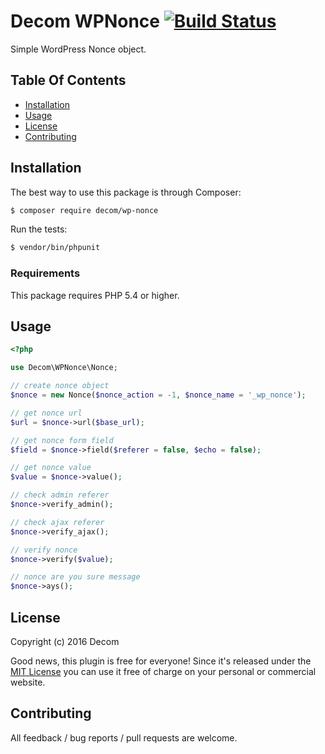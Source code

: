 # Decom WPNonce [![Build Status](https://travis-ci.org/DecomTeam/wp-nonce.svg?branch=master)](https://travis-ci.org/DecomTeam/wp-nonce)

Simple WordPress Nonce object.

## Table Of Contents

* [Installation](#installation)
* [Usage](#usage)
* [License](#license)
* [Contributing](#contributing)

## Installation

The best way to use this package is through Composer:

```BASH
$ composer require decom/wp-nonce
```

Run the tests:

```sh
$ vendor/bin/phpunit
```

### Requirements

This package requires PHP 5.4 or higher.

## Usage

```php
<?php

use Decom\WPNonce\Nonce;

// create nonce object
$nonce = new Nonce($nonce_action = -1, $nonce_name = '_wp_nonce');

// get nonce url
$url = $nonce->url($base_url);

// get nonce form field
$field = $nonce->field($referer = false, $echo = false);

// get nonce value
$value = $nonce->value();

// check admin referer
$nonce->verify_admin();

// check ajax referer
$nonce->verify_ajax();

// verify nonce
$nonce->verify($value);

// nonce are you sure message
$nonce->ays();
```

## License

Copyright (c) 2016 Decom

Good news, this plugin is free for everyone! Since it's released under the [MIT License](LICENSE) you can use it free of charge on your personal or commercial website.

## Contributing

All feedback / bug reports / pull requests are welcome.
